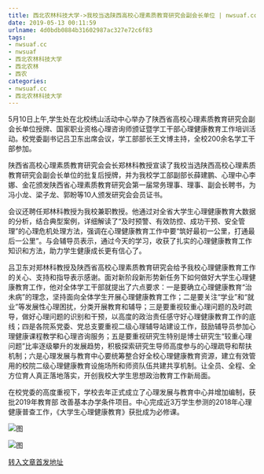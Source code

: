 ```yaml
---
title: 西北农林科技大学->我校当选陕西高校心理素质教育研究会副会长单位 | nwsuaf.cc
date: 2019-05-13 00:11:59
urlname: 4d0bdb0884b31602987ac327e72c6f83
tags: 
- nwsuaf.cc
- nwsuaf
- 西北农林科技大学
- 西北农林
- 西农
categories:
- nwsuaf.cc
- 西北农林科技大学
---
```



5月10日上午,学生处在北校绣山活动中心举办了陕西省高校心理素质教育研究会副会长单位授牌、国家职业资格心理咨询师颁证暨学工干部心理健康教育工作培训活动。校党委副书记吕卫东出席会议，学工部部长王文博主持，全校200余名学工干部参加。

陕西省高校心理素质教育研究会会长郑林科教授宣读了我校当选陕西高校心理素质教育研究会副会长单位的批复后授牌，并为我校学工部副部长薛建鹏、心理中心李娜、金花颁发陕西省心理素质教育研究会第一届常务理事、理事、副会长聘书，为冯小龙、梁子龙、郭盼等10人颁发研究会会员证书。

会议还聘任郑林科教授为我校兼职教授。他通过对全省大学生心理健康教育大数据的分析，结合典型案例，详细解读了“及时预警、有效防控、成功干预、安全管理”的心理危机处理方法，强调在心理健康教育工作中要“筑好最初一公里，打通最后一公里”。与会辅导员表示，通过今天的学习，收获了扎实的心理健康教育工作知识和方法，助力学生健康成长更有信心了。

吕卫东对郑林科教授及陕西省高校心理素质教育研究会给予我校心理健康教育工作的关心、支持和指导表示感谢。面对新阶段新形势新任务下如何做好大学生心理健康教育工作，他对全体学工干部就提出了六点要求：一是要确立心理健康教育“治未病”的理念，坚持面向全体学生开展心理健康教育工作；二是要关注“学业”和“就业”等发展性心理困扰，分类开展教育和辅导；三是要重视较重心理问题的及时疏导，做好心理问题的识别和干预，以高度的政治责任感守好心理健康教育工作的底线；四是各院系党委、党总支要重视二级心理辅导站建设工作，鼓励辅导员参加心理健康课程教学和心理咨询服务；五是要重视研究生特别是博士研究生“较重心理问题”比率逐级攀升的发展趋势，积极探索研究生导师高度参与的心理疏导和帮扶机制；六是心理发展与教育中心要统筹整合好全校心理健康教育资源，建立有效管用的校院二级心理健康教育设施场所和师资队伍共建共享机制。让全员、全程、全方位育人真正落地落实，开创我校大学生思想政治教育工作新局面。

在校党委的高度重视下，学校去年正式成立了心理发展与教育中心并增加编制，获批2019年教育部 改善基本办学条件项目。中心完成近3万学生参测的2018年心理健康普查工作，《大学生心理健康教育》获批成为必修课。



![图](https://news.nwsuaf.edu.cn/images/content/2019-05/20190511093228866404.jpg)

![图](https://news.nwsuaf.edu.cn/images/content/2019-05/20190511093644428571.jpg)

[转入文章首发地址](https://news.nwsuaf.edu.cn/xnxw/89474.htm)